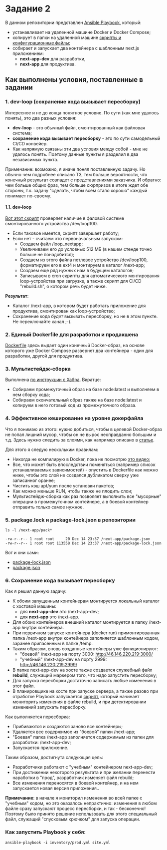 # Задание 2

В данном репозитории представлен [Ansible Playbook](https://github.com/GrigoriyAzatyan/test-task/blob/master/Task%202/site.yml), который:
- устанавливает на удаленной машине Docker и Docker Compose;
- копирует в папки на удаленной машине [скрипты и конфигурационные файлы](https://github.com/GrigoriyAzatyan/test-task/tree/master/Task%202/templates);
- собирает и запускает два контейнера с шаблонным next.js приложением: 
     - **next-app-dev** для разработки, 
     - **next-app** для продуктива.


## Как выполнены условия, поставленные в задании


### 1. dev-loop (сохранение кода вызывает пересборку)
Интересное и не до конца понятное условие. По сути (как мне удалось понять), это два разных условия:
- **dev-loop** - это обычный файл, смонтированный как файловая система;
- **сохранение кода вызывает пересборку** - это по сути самодельный CI/CD конвейер.
- Как напрямую связаны эти два условия между собой - мне не удалось понять. Поэтому данные пункты я разделил в два независимых пункта.

Примечание: возможно, я иначе понял поставленную задачу. Но обычно чем подробнее описано ТЗ, тем больше вероятности, что конечный результат
совпадет с представлениями заказчика. И обратно: чем больше общих фраз, тем больше сюрпризов в итоге ждет обе стороны, т.к. задачу "сделать, чтобы всем стало хорошо" каждый понимает по-своему.


#### 1.1. dev-loop
[Вот этот скрипт](https://github.com/GrigoriyAzatyan/test-task/blob/master/Task%202/templates/dev-loop.sh.j2) проверяет наличие в фаловой системе смонтированного устройства /dev/loop100.
- Если таковое имеется, скрипт завершает работу;
- Если нет - считаем это первоначальным запуском:
     - Создаем файл /loop_nextapp;
     - Увеличиваем его до условных 512 МБ (в нашем стенде точно больше не понадобится);
     - Создаем из этого файла петлевое устройство /dev/loop100, форматируем его в ext4 и монтируем в каталог /next-app;
     - Создаем еще ряд нужных нам в будущем каталогов;
     - Записываем в cron скрипты для автоматического монтирования loop-устройства при загрузке, а также скрипт для CI/CD "rebuild.sh", о котором речь будет ниже.

**Результат**: 
- Каталог /next-app, в котором будет работать приложение для продуктива, смонтирован как loop-устройство;
- Сохранение кода *будет* вызывать пересборку, но не в этом пункте. Не переключайте канал ;-).


### 2. Единый Dockerfile для разработки и продакшена
[Dockerfile](https://github.com/GrigoriyAzatyan/test-task/blob/master/Task%202/templates/Dockerfile.j2) здесь выдает один конечный Docker-образ, на основе которого уже Docker Compose развернет два контейнера - один для разработки, другой для продуктива.


### 3. Мультистейдж-сборка 
Выполнена [по инструкции с Хабра](https://habr.com/ru/post/349802/). 
Вкратце: 
- Собираем промежуточный образ на базе node:latest и выполняем в нем сборку кода;
- Собираем окончательный образ также на базе node:latest и копируем в него готовый код из промежуточного образа.


### 4. Эффективное кеширование на уровне докерфайла
Что я понимаю из этого: нужно добиться, чтобы в целевой Docker-образ не попал лишний мусор, чтобы он не вырос неоправданно большим и т.д.
Здесь нужно следить за слоями, как например описано в [статье](https://itchef.ru/articles/3752/).

Для этого я следую нескольким правилам:
- Никогда не компилирую в Docker, пока не посмотрю [это видео](https://www.youtube.com/watch?v=2ZkKqiEiXmc);
- Все, что может быть впоследствии поменяться (например список устанавливаемых зависимостей) - опустить в Dockerfile как можно ниже, чтобы это слой не создался дубликатом сверху уже записанног оранее;
- Чистить кэш apt/yum после установки пакетов;
- Как можно меньше RUN, чтобы также не плодить слои;
- Мультистейдж-сборка как раз позволяет выполнить все "мусорные" операции в промежуточном контейнере, а в боевой контейнер отправить только самое нужное.

   
### 5. package.lock и package-lock.json в репозитории

`ls -l /next-app/pack*`

```
-rw-r--r-- 1 root root     20 Dec 14 23:37 /next-app/package.json
-rw-r--r-- 1 root root 113558 Dec 14 23:37 /next-app/package-lock.json
```
Вот и они сами: 
- [package-lock.json](https://github.com/GrigoriyAzatyan/test-task/blob/master/Task%202/package-lock.json)
- [package.json](https://github.com/GrigoriyAzatyan/test-task/blob/master/Task%202/package.json)

   
### 6. Сохранение кода вызывает пересборку
Как я решил данную задачу:
- К обоим запущенным контейнерам монтируется локальный каталог с хостовой машины: 
     - для **next-app-dev** это /next-app-dev; 
     - для **next-app** это /next-app.
- Для обоих контейнеров внешний каталог монтируется в папку /next-app внутри контейнера. 
- При первичном запуске контейнера (docker run) примонтированная папка /next-app внутри контейнера заполняется шаблонным кодом, заранее припасенным в папке /temp.
- Таким образом, вновь созданные контейнеры уже функционируют:
     - "боевой" /next-app на порту 3000: http://46.146.220.219:3000/
     - "учебный" /next-app-dev на порту 2999: http://46.146.220.219:2999/
- В папке next-app-dev на хосте также создается служебный файл **rebuild**, служащий маркером того, что надо запустить пересборку;
- Для запуска пересборки достаточно записать любые изменения в этот файл.
- В планировщике на хосте при запуске сервера, а также разово при отработке Playbook запускается [скрипт](https://github.com/GrigoriyAzatyan/test-task/blob/master/Task%202/templates/rebuild.sh.j2), который начинает мониторить изменения в файле rebuild, и при детектировании изменений запускать пересборку.

Как выполняется пересборка:
- Прибиваются и создаются заново все контейнеры;
- Удаляется все содержимое из "боевой" папки /next-app;
- "Боевая" папка /next-app заполняется содержимым из папки для разработки: /next-app-dev;
- Запускается приложение.

Таким образом, достигнута следующая цель:
- Разработчики работают с "учебным" контейнером next-app-dev;
- При достижении некоторого результата и при желании перенести наработки в "прод", разработчик изменяет файл rebuild;
- Все изменения переносятся в боевой контейнер, и на нем запускается новая версия приложения..

**Примечание**: в начале я мониторил изменения во всей папке с "учебным" кодом, но это оказалось непрактично: изменения в любом файле сразу запускают процесс пересборки, и так - бесконечно! Поэтому было принято решение использовать для этого специальный файл, служащий "спусковым крючком" для запуска операции.


### Как запустить Playbook у себя: 

`ansible-playbook -i inventory/prod.yml site.yml`
